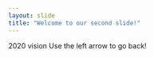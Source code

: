 ```yaml
---
layout: slide
title: "Welcome to our second slide!"
---
```

2020 vision 
Use the left arrow to go back!
